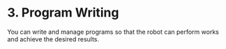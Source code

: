 # 3. Program Writing

You can write and manage programs so that the robot can perform works and achieve the desired results.

